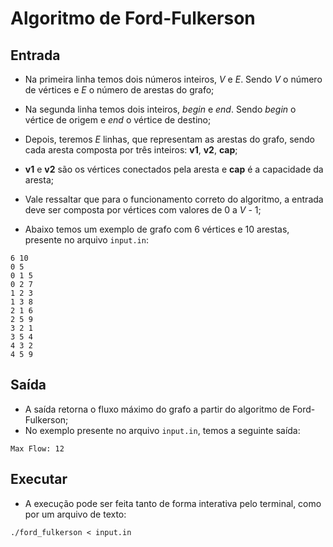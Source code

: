 # Algoritmo de Ford-Fulkerson

## Entrada

- Na primeira linha temos dois números inteiros, *V* e *E*. Sendo *V* o número de vértices e *E* o número de arestas do grafo;
- Na segunda linha temos dois inteiros, *begin* e *end*. Sendo *begin* o vértice de origem e *end* o vértice de destino;
- Depois, teremos *E* linhas, que representam as arestas do grafo, sendo cada aresta composta por três inteiros: **v1**, **v2**, **cap**;
- **v1** e **v2** são os vértices conectados pela aresta e **cap** é a capacidade da aresta;
- Vale ressaltar que para o funcionamento correto do algoritmo, a entrada deve ser composta por vértices com valores de 0 a *V* - 1;

- Abaixo temos um exemplo de grafo com 6 vértices e 10 arestas, presente no arquivo `input.in`:
```
6 10
0 5
0 1 5
0 2 7
1 2 3
1 3 8
2 1 6
2 5 9
3 2 1
3 5 4
4 3 2
4 5 9
```

## Saída

- A saída retorna o fluxo máximo do grafo a partir do algoritmo de Ford-Fulkerson;
- No exemplo presente no arquivo `input.in`, temos a seguinte saída:

```
Max Flow: 12
```

## Executar

- A execução pode ser feita tanto de forma interativa pelo terminal, como por um arquivo de texto:

```
./ford_fulkerson < input.in
```
